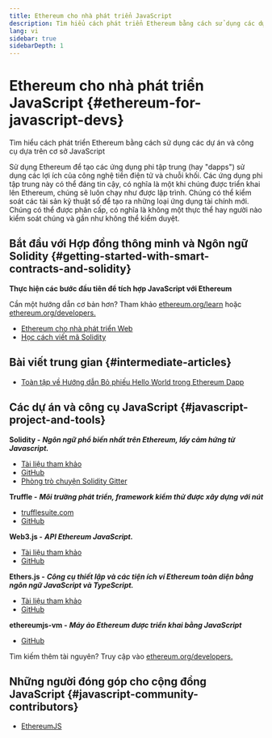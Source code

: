 ```yaml
---
title: Ethereum cho nhà phát triển JavaScript
description: Tìm hiểu cách phát triển Ethereum bằng cách sử dụng các dự án và công cụ dựa trên cơ sở JavaScript
lang: vi
sidebar: true
sidebarDepth: 1
---
```


# Ethereum cho nhà phát triển JavaScript {#ethereum-for-javascript-devs}

<div class="featured">Tìm hiểu cách phát triển Ethereum bằng cách sử dụng các dự án và công cụ dựa trên cơ sở JavaScript</div>

Sử dụng Ethereum để tạo các ứng dụng phi tập trung (hay "dapps") sử dụng các lợi ích của công nghệ tiền điện tử và chuỗi khối. Các ứng dụng phi tập trung này có thể đáng tin cậy, có nghĩa là một khi chúng được triển khai lên Ethereum, chúng sẽ luôn chạy như được lập trình. Chúng có thể kiểm soát các tài sản kỹ thuật số để tạo ra những loại ứng dụng tài chính mới. Chúng có thể được phân cấp, có nghĩa là không một thực thể hay người nào kiểm soát chúng và gần như không thể kiểm duyệt.

## Bắt đầu với Hợp đồng thông minh và Ngôn ngữ Solidity {#getting-started-with-smart-contracts-and-solidity}

**Thực hiện các bước đầu tiên để tích hợp JavaScript với Ethereum**

Cần một hướng dẫn cơ bản hơn? Tham khảo [ethereum.org/learn](/vi/learn/) hoặc [ethereum.org/developers.](/vi/developers/)

- [Ethereum cho nhà phát triển Web](https://medium.com/@mvmurthy/ethereum-for-web-developers-890be23d1d0c)
- [Học cách viết mã Solidity](https://cryptozombies.io/)

## Bài viết trung gian {#intermediate-articles}

- [Toàn tập về Hướng dẫn Bỏ phiếu Hello World trong Ethereum Dapp](https://medium.com/@mvmurthy/full-stack-hello-world-voting-ethereum-dapp-tutorial-part-1-40d2d0d807c2)

## Các dự án và công cụ JavaScript {#javascript-project-and-tools}

**Solidity -** **_Ngôn ngữ phổ biến nhất trên Ethereum, lấy cảm hứng từ Javascript._**

- [Tài liệu tham khảo](https://solidity.readthedocs.io)
- [GitHub](https://github.com/ethereum/solidity/)
- [Phòng trò chuyện Solidity Gitter](https://gitter.im/ethereum/solidity/)

**Truffle -** **_Môi trường phát triển, framework kiểm thử được xây dựng với nút_**

- [trufflesuite.com](https://www.trufflesuite.com/)
- [GitHub](https://github.com/trufflesuite/truffle)

**Web3.js -** **_API Ethereum JavaScript._**

- [Tài liệu tham khảo](https://web3js.readthedocs.io/en/1.0/)
- [GitHub](https://github.com/ethereum/web3.js/)

**Ethers.js -** **_Công cụ thiết lập và các tiện ích ví Ethereum toàn diện bằng ngôn ngữ JavaScript và TypeScript._**

- [Tài liệu tham khảo](https://docs.ethers.io/ethers.js/html/)
- [GitHub](https://github.com/ethers-io/ethers.js/)

**ethereumjs-vm -** **_Máy ảo Ethereum được triển khai bằng JavaScript_**

- [GitHub](https://github.com/ethereumjs/ethereumjs-vm)

Tìm kiếm thêm tài nguyên? Truy cập vào [ethereum.org/developers.](/vi/developers/)

## Những người đóng góp cho cộng đồng JavaScript {#javascript-community-contributors}

- [EthereumJS](https://ethereumjs.github.io)
